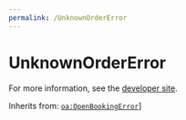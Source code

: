 ```yaml
---
permalink: /UnknownOrderError
---
```


# UnknownOrderError


For more information, see the [developer site](https://developer.openactive.io/data-model/types/unknownordererror).

Inherits from: [`oa:OpenBookingError`](https://openactive.io/OpenBookingError)]
